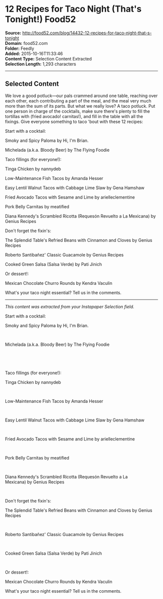 # 12 Recipes for Taco Night (That's Tonight!) Food52

**Source:** http://food52.com/blog/14432-12-recipes-for-taco-night-that-s-tonight  
**Domain:** food52.com  
**Folder:** Feedly  
**Added:** 2015-10-16T11:33:46  
**Content Type:** Selection Content Extracted  
**Selection Length:** 1,293 characters  


---

## Selected Content

We love a good potluck—our pals crammed around one table, reaching over each other, each contributing a part of the meal, and the meal very much more than the sum of its parts. But what we really love? A taco potluck. Put one person in charge of the cocktails, make sure there's plenty to fill the tortillas with (fried avocado! carnitas!), and fill in the table with all the fixings. Give everyone something to taco 'bout with these 12 recipes:

Start with a cocktail:

Smoky and Spicy Paloma by Hi, I'm Brian.

Michelada (a.k.a. Bloody Beer) by The Flying Foodie

Taco fillings (for everyone!):

Tinga Chicken by nannydeb

Low-Maintenance Fish Tacos by Amanda Hesser

Easy Lentil Walnut Tacos with Cabbage Lime Slaw by Gena Hamshaw

Fried Avocado Tacos with Sesame and Lime by arielleclementine

Pork Belly Carnitas by meatified

Diana Kennedy's Scrambled Ricotta (Requesón Revuelto a La Mexicana) by Genius Recipes

Don't forget the fixin's:

The Splendid Table's Refried Beans with Cinnamon and Cloves by Genius Recipes

Roberto Santibañez' Classic Guacamole by Genius Recipes

Cooked Green Salsa (Salsa Verde) by Pati Jinich

Or dessert!:

Mexican Chocolate Churro Rounds by Kendra Vaculin

What's your taco night essential? Tell us in the comments.

---

*This content was extracted from your Instapaper Selection field.*

Start with a cocktail:

Smoky and Spicy Paloma by Hi, I'm Brian.

 

Michelada (a.k.a. Bloody Beer) by The Flying Foodie

 

 

Taco fillings (for everyone!): 

Tinga Chicken by nannydeb

 

Low-Maintenance Fish Tacos by Amanda Hesser

 

Easy Lentil Walnut Tacos with Cabbage Lime Slaw by Gena Hamshaw

 

Fried Avocado Tacos with Sesame and Lime by arielleclementine

 

Pork Belly Carnitas by meatified

 

Diana Kennedy's Scrambled Ricotta (Requesón Revuelto a La Mexicana) by Genius Recipes

 

Don't forget the fixin's:

The Splendid Table's Refried Beans with Cinnamon and Cloves by Genius Recipes

 

Roberto Santibañez' Classic Guacamole by Genius Recipes

 

Cooked Green Salsa (Salsa Verde) by Pati Jinich

 

Or dessert!: 

Mexican Chocolate Churro Rounds by Kendra Vaculin

What's your taco night essential? Tell us in the comments.
